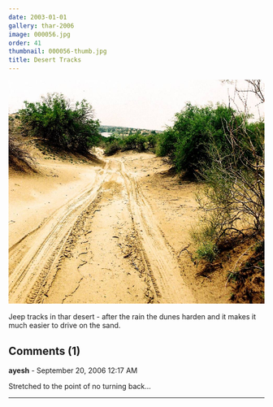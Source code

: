 ```yaml
---
date: 2003-01-01
gallery: thar-2006
image: 000056.jpg
order: 41
thumbnail: 000056-thumb.jpg
title: Desert Tracks
---
```


![Desert Tracks](./000056.jpg)

Jeep tracks in thar desert - after the rain the dunes harden and it makes it much easier to drive on the sand.

<div id="comments">

## Comments (1)

**ayesh** - September 20, 2006 12:17 AM

Stretched to the point of no turning back...

---

</div>